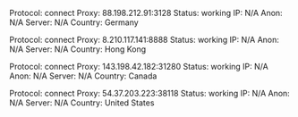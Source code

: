 Protocol: connect
Proxy: 88.198.212.91:3128
Status: working
IP: N/A
Anon: N/A
Server: N/A
Country: Germany

Protocol: connect
Proxy: 8.210.117.141:8888
Status: working
IP: N/A
Anon: N/A
Server: N/A
Country: Hong Kong

Protocol: connect
Proxy: 143.198.42.182:31280
Status: working
IP: N/A
Anon: N/A
Server: N/A
Country: Canada

Protocol: connect
Proxy: 54.37.203.223:38118
Status: working
IP: N/A
Anon: N/A
Server: N/A
Country: United States

